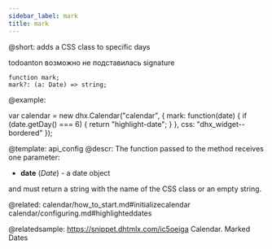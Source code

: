 ```yaml
---
sidebar_label: mark
title: mark
---          
```


@short: adds a CSS class to specific days

todoanton возможно не подставилась signature
```todoapi
function mark;
mark?: (a: Date) => string;
```

@example: 
<style>
    .highlight-date {
        color: #fff;
    }
</style>

var calendar = new dhx.Calendar("calendar", {
    mark: function(date) {
        if (date.getDay() === 6) {
            return "highlight-date";
        }
    },
    css: "dhx_widget--bordered"
});



@template:	api_config
@descr: 
The function passed to the method receives one parameter:

- **date** (*Date*) - a date object 

and must return a string with the name of the CSS class or an empty string.

@related:
calendar/how_to_start.md#initializecalendar
calendar/configuring.md#highlighteddates

@relatedsample:
https://snippet.dhtmlx.com/ic5oeiga	Calendar. Marked Dates